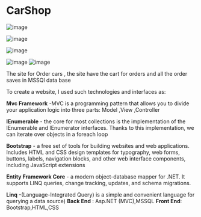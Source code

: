 # CarShop

![image](https://user-images.githubusercontent.com/75273945/157438130-50b0486c-4431-400f-ad3e-f1de1766373b.png)

![image](https://user-images.githubusercontent.com/75273945/157438271-7d802316-55c1-45a2-9f40-c200efa10cfc.png)

![image](https://user-images.githubusercontent.com/75273945/157438659-891e21bd-1f65-49bf-962e-35a4a015fbe0.png)

![image](https://user-images.githubusercontent.com/75273945/157438450-1d121e72-8ee6-49ac-8e43-c4a96d3a408b.png)
![image](https://user-images.githubusercontent.com/75273945/157438928-82a5b08f-cbdf-4974-908a-80e3fbc7d043.png)


The site for Order cars , the site have the cart for orders and all the order saves in MSSQl data base

To create a website, I used such technologies and interfaces as:

<b>Mvc Framework</b> -MVC is a programming pattern that allows you to divide your application logic into three parts: Model ,View ,Controller

<b>IEnumerable</b> - the core for most collections is the implementation of the IEnumerable and IEnumerator interfaces. Thanks to this implementation, we can iterate over objects in a foreach loop

<b>Bootstrap</b> - a free set of tools for building websites and web applications. Includes HTML and CSS design templates for typography, web forms, buttons, labels, navigation blocks, and other web interface components, including JavaScript extensions

<b>Entity Framework Core</b> - a modern object-database mapper for .NET. It supports LINQ queries, change tracking, updates, and schema migrations.

<b>Linq</b> -(Language-Integrated Query) is a simple and convenient language for querying a data source)
<b>Back End</b> : Asp.NET (MVC),MSSQL
<b>Front End</b>: Bootstrap,HTML,CSS
